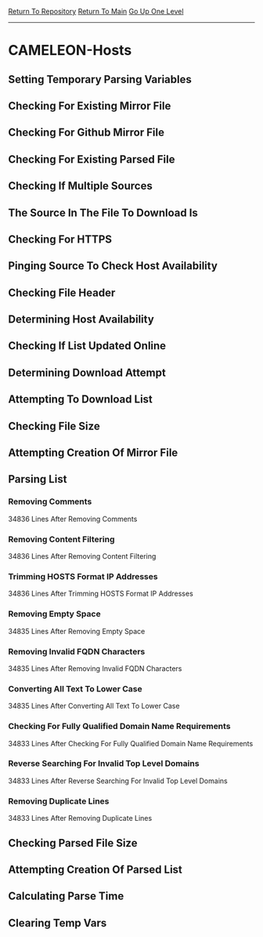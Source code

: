 [Return To Repository](https://github.com/deathbybandaid/piholeparser/)
[Return To Main](https://github.com/deathbybandaid/piholeparser/blob/master/RecentRunLogs/Mainlog.md)
[Go Up One Level](https://github.com/deathbybandaid/piholeparser/blob/master/RecentRunLogs/TopLevelScripts/30-Processing-Blacklists.md)
____________________________________
# CAMELEON-Hosts
## Setting Temporary Parsing Variables
## Checking For Existing Mirror File
## Checking For Github Mirror File
## Checking For Existing Parsed File
## Checking If Multiple Sources
## The Source In The File To Download Is
## Checking For HTTPS
## Pinging Source To Check Host Availability
## Checking File Header
## Determining Host Availability
## Checking If List Updated Online
## Determining Download Attempt
## Attempting To Download List
## Checking File Size
## Attempting Creation Of Mirror File
## Parsing List
### Removing Comments
34836 Lines After Removing Comments
### Removing Content Filtering
34836 Lines After Removing Content Filtering
### Trimming HOSTS Format IP Addresses
34836 Lines After Trimming HOSTS Format IP Addresses
### Removing Empty Space
34835 Lines After Removing Empty Space
### Removing Invalid FQDN Characters
34835 Lines After Removing Invalid FQDN Characters
### Converting All Text To Lower Case
34835 Lines After Converting All Text To Lower Case
### Checking For Fully Qualified Domain Name Requirements
34833 Lines After Checking For Fully Qualified Domain Name Requirements
### Reverse Searching For Invalid Top Level Domains
34833 Lines After Reverse Searching For Invalid Top Level Domains
### Removing Duplicate Lines
34833 Lines After Removing Duplicate Lines
## Checking Parsed File Size
## Attempting Creation Of Parsed List
## Calculating Parse Time
## Clearing Temp Vars
